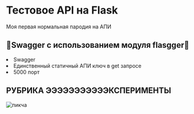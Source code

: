 <h1>Тестовое API на Flask</h1>
Моя первая нормальная пародия на АПИ
<h2>📗Swagger с использованием модуля flasgger📗</h2>
<ui>
  <li>Swagger</li>
  <li>Единственный статичный АПИ ключ в get запросе</li>
  <li>5000 порт</li>
</ui>
<h2>РУБРИКА ЭЭЭЭЭЭЭЭЭЭЭКСПЕРИМЕНТЫ</h2>
<picture>
 <img alt="пикча" src="https://sun9-22.userapi.com/impg/wmUSh8W2IoqbyTLkXXNqEqYeNACaM4wRORazsA/cpFb1wHbM7U.jpg?size=1280x720&quality=95&sign=14170c2f6d659ea72b21ae6733392d80&type=album">
</picture>
